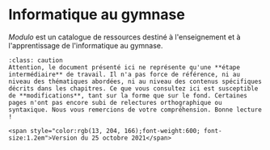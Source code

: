  ````{image} modulo_banner3.svg
````
<br>
<br>


# Informatique au gymnase
</div>

*Modulo* est un catalogue de ressources destiné à l'enseignement et à l'apprentissage de l'informatique au gymnase.

````{admonition} Ces ressources sont en cours de rédaction
:class: caution
Attention, le document présenté ici ne représente qu'une **étape intermédiaire** de travail. Il n'a pas force de référence, ni au niveau des thématiques abordées, ni au niveau des contenus spécifiques décrits dans les chapitres. Ce que vous consultez ici est susceptible de **modifications**, tant sur la forme que sur le fond. Certaines pages n'ont pas encore subi de relectures orthographique ou syntaxique. Nous vous remercions de votre compréhension. Bonne lecture !

<span style="color:rgb(13, 204, 166);font-weight:600; font-size:1.2em">Version du 25 octobre 2021</span>
````

